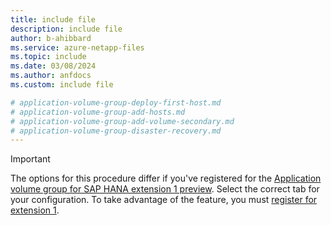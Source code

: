 ```yaml
---
title: include file
description: include file
author: b-ahibbard
ms.service: azure-netapp-files
ms.topic: include
ms.date: 03/08/2024
ms.author: anfdocs
ms.custom: include file

# application-volume-group-deploy-first-host.md
# application-volume-group-add-hosts.md
# application-volume-group-add-volume-secondary.md
# application-volume-group-disaster-recovery.md
---
```


>[!IMPORTANT]
>The options for this procedure differ if you've registered for the [Application volume group for SAP HANA extension 1 preview](../application-volume-group-considerations.md#extension-1-requirements-considerations). Select the correct tab for your configuration. To take advantage of the feature, you must [register for extension 1](../application-volume-group-deploy-first-host.md#register-for-extension-1).